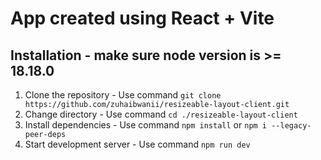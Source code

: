 # App created using React + Vite

## Installation - make sure node version is >= 18.18.0

1. Clone the repository - Use command `git clone https://github.com/zuhaibwanii/resizeable-layout-client.git`
2. Change directory - Use command `cd ./resizeable-layout-client`
3. Install dependencies - Use command `npm install` or `npm i --legacy-peer-deps`
4. Start development server - Use command `npm run dev`